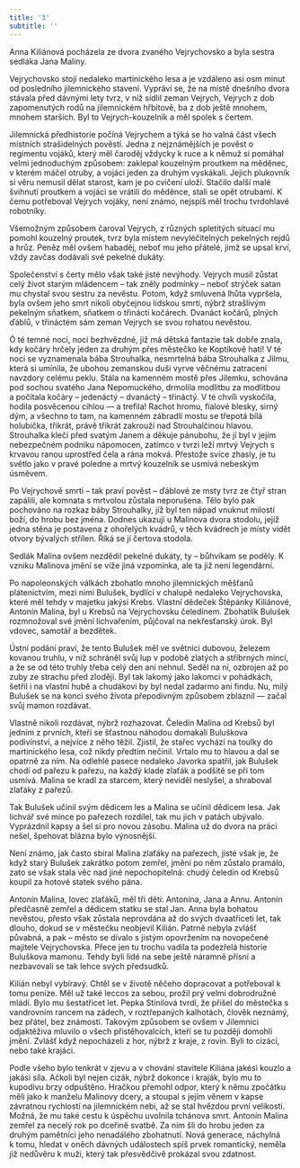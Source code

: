 ```yaml
---
title: '3'
subtitle: ''
---
```


Anna Kiliánová pocházela ze dvora zvaného Vejrychovsko a byla sestra sedláka Jana Maliny.

Vejrychovsko stojí nedaleko martinického lesa a je vzdáleno asi osm minut od posledního jilemnického stavení. Vypráví se, že na místě dnešního dvora stávala před dávnými lety tvrz, v níž sídlil zeman Vejrych, Vejrych z dob zapomenutých rodů na jilemnickém hřbitově, ba z dob ještě mnohem, mnohem starších. Byl to Vejrych-kouzelník a měl spolek s čertem.

Jilemnická předhistorie počíná Vejrychem a týká se ho valná část všech místních strašidelných pověstí. Jedna z nejznámějších je pověst o regimentu vojáků, který měl čaroděj vždycky k ruce a k němuž si pomáhal velmi jednoduchým způsobem: zaklepal kouzelným proutkem na měděnec, v kterém máčel otruby, a vojáci jeden za druhým vyskákali. Jejich plukovník si věru nemusil dělat starost, kam je po cvičení uloží. Stačilo další malé švihnutí proutkem a vojáci se vrátili do měděnce, stali se opět otrubami. K čemu potřeboval Vejrych vojáky, není známo, nejspíš měl trochu tvrdohlavé robotníky.

Všemožným způsobem čaroval Vejrych, z různých spletitých situací mu pomohl kouzelný proutek, tvrz byla místem nevyléčitelných pekelných rejdů a hrůz. Peněz měl ovšem habaděj, neboť mu jeho přátelé, jimž se upsal krví, vždy zavčas dodávali své pekelné dukáty.

Společenství s čerty mělo však také jisté nevýhody. Vejrych musil zůstat celý život starým mládencem – tak zněly podmínky – neboť strýček satan mu chystal svou sestru za nevěstu. Potom, když smluvená lhůta vypršela, byla ovšem jeho smrt nikoli obyčejnou lidskou smrtí, nýbrž strašlivým pekelným sňatkem, sňatkem o třinácti kočárech. Dvanáct kočárů, plných ďáblů, v třináctém sám zeman Vejrych se svou rohatou nevěstou.

Ó té temné noci, noci bezhvězdné, již má dětská fantazie tak dobře znala, kdy kočáry hrčely jeden za druhým přes městečko ke Koptíkově hati! V té noci se vyznamenala bába Strouhalka, nesmrtelná bába Strouhalka z Jilmu, která si umínila, že ubohou zemanskou duši vyrve věčnému zatracení navzdory celému peklu. Stála na kamenném mostě přes Jilemku, schována pod sochou svatého Jana Nepomuckého, drmolila modlitbu za modlitbou a počítala kočáry – jedenáctý – dvanáctý – třináctý. V té chvíli vyskočila, hodila posvěcenou cihlou — a trefila! Rachot hromu, fialové blesky, sirný dým, a všechno to tam, na kamenném zábradlí mostu se třepotá bílá holubička, třikrát, právě třikrát zakrouží nad Strouhalčinou hlavou. Strouhalka klečí před svatým Janem a děkuje pánubohu, že jí byl v jejím nebezpečném podniku nápomocen, zatímco v tvrzi leží mrtvý Vejrych s krvavou ranou uprostřed čela a rána mokvá. Přestože svíce zhasly, je tu světlo jako v pravé poledne a mrtvý kouzelník se usmívá nebeským úsměvem.

Po Vejrychově smrti – tak praví pověst – ďáblové ze msty tvrz ze čtyř stran zapálili, ale komnata s mrtvolou zůstala neporušena. Tělo bylo pak pochováno na rozkaz báby Strouhalky, jíž byl ten nápad vnuknut milostí boží, do hrobu bez jména. Dodnes ukazují u Malinova dvora stodolu, jejíž jedna stěna je postavena z ohořelých kvádrů, v těch kvádrech je místy vidět otvory bývalých střílen. Říká se jí čertova stodola.

Sedlák Malina ovšem nezdědil pekelné dukáty, ty – bůhvíkam se poděly. K vzniku Malinova jmění se víže jiná vzpomínka, ale ta již není legendární.

Po napoleonských válkách zbohatlo mnoho jilemnických měšťanů plátenictvím, mezi nimi Bulušek, bydlící v chalupě nedaleko Vejrychovska, které měl tehdy v majetku jakýsi Krebs. Vlastní dědeček Štěpánky Kiliánové, Antonín Malina, byl u Krebsů na Vejrychovsku čeledínem. Zbohatlík Bulušek rozmnožoval své jmění lichvařením, půjčoval na nekřesťanský úrok. Byl vdovec, samotář a bezdětek.

Ústní podání praví, že tento Bulušek měl ve světnici dubovou, železem kovanou truhlu, v níž schráněl svůj lup v podobě zlatých a stříbrných mincí, a že se od této truhly třeba celý den ani nehnul. Seděl na ní, ozbrojen až po zuby ze strachu před zloději. Byl tak lakomý jako lakomci v pohádkách, šetřil i na vlastní hubě a chudákovi by byl nedal zadarmo ani findu. Nu, milý Bulušek se na konci svého života přepodivným způsobem zbláznil — začal svůj mamon rozdávat.

Vlastně nikoli rozdávat, nýbrž rozhazovat. Čeledín Malina od Krebsů byl jedním z prvních, kteří se šťastnou náhodou domakali Buluškova podivínství, a nejvíce z něho těžil. Zjistil, že stařec vychází na toulky do martinického lesa, což nikdy předtím nečinil. Vrtalo mu to hlavou a dal se opatrně za ním. Na odlehlé pasece nedaleko Javorka spatřil, jak Bulušek chodí od pařezu k pařezu, na každý klade zlaťák a podšitě se při tom usmívá. Malina se kradl za starcem, který neviděl neslyšel, a shraboval zlaťáky z pařezů.

Tak Bulušek učinil svým dědicem les a Malina se učinil dědicem lesa. Jak lichvář své mince po pařezech rozdílel, tak mu jich v patách ubývalo. Vyprázdnil kapsy a šel si pro novou zásobu. Malina už do dvora na práci nešel, špehovat blázna bylo výnosnější.

Není známo, jak často sbíral Malina zlaťáky na pařezech, jisté však je, že když starý Bulušek zakrátko potom zemřel, jmění po něm zůstalo pramálo, zato se však stala věc nad jiné nepochopitelná: chudý čeledín od Krebsů koupil za hotové statek svého pána.

Antonín Malina, lovec zlaťáků, měl tři děti: Antonína, Jana a Annu. Antonín předčasně zemřel a dědicem statku se stal Jan. Anna byla bohatou nevěstou, přesto však zůstala neprovdána až do svých dvaatřiceti let, tak dlouho, dokud se v městečku neobjevil Kilián. Patrně nebyla zvlášť půvabná, a pak – město se dívalo s jistým opovržením na novopečené majitele Vejrychovska. Přece jen tu trochu vadila ta podezřelá historie Buluškova mamonu. Tehdy byli lidé na sebe ještě náramně přísní a nezbavovali se tak lehce svých předsudků.

Kilián nebyl vybíravý. Chtěl se v životě něčeho dopracovat a potřeboval k tomu peníze. Měl už také leccos za sebou, prožil prý velmi dobrodružné mládí. Bylo mu šestatřicet let. Pepka Stínilová tvrdí, že přišel do městečka s vandrovním rancem na zádech, v roztřepaných kalhotách, člověk neznámý, bez přátel, bez známostí. Takovým způsobem se ovšem v Jilemnici odjaktěživa mluvilo o všech přistěhovalcích, kteří se tu později domohli jmění. Zvlášť když nepocházeli z hor, nýbrž z kraje, z rovin. Byli to cizáci, nebo také krajáci.

Podle všeho bylo tenkrát v zjevu a v chování stavitele Kiliána jakési kouzlo a jakási síla. Ačkoli byl nejen cizák, nýbrž dokonce i kraják, bylo mu to kupodivu brzy odpuštěno. Hračkou přemohl odpor, který k němu zpočátku měli jako k manželu Malinovy dcery, a stoupal s jejím věnem v kapse závratnou rychlostí na jilemnickém nebi, až se stal hvězdou první velikosti. Možná, že mu také cestu k úspěchu uvolnila tchánova smrt. Antonín Malina zemřel za necelý rok po dceřině svatbě. Za ním šli do hrobu jeden za druhým pamětníci jeho nenadálého zbohatnutí. Nová generace, náchylná k tomu, hledat v oněch dávných událostech spíš prvek romantický, neměla již nedůvěru k muži, který tak přesvědčivě prokázal svou zdatnost.
